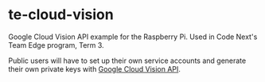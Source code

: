 # te-cloud-vision
Google Cloud Vision API example for the Raspberry Pi. Used in Code Next's Team Edge program, Term 3.

Public users will have to set up their own service accounts and generate their own private keys with [Google Cloud Vision API](https://cloud.google.com/vision/docs/setup). 
